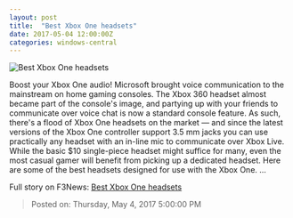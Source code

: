 ```yaml
---
layout: post
title:  "Best Xbox One headsets"
date: 2017-05-04 12:00:00Z
categories: windows-central
---
```


![Best Xbox One headsets](https://www.windowscentral.com/sites/wpcentral.com/files/styles/large/public/field/image/2016/10/turtle-beach-elite-pro-tournament-3.jpg?itok=1811Y0r8)

Boost your Xbox One audio! Microsoft brought voice communication to the mainstream on home gaming consoles. The Xbox 360 headset almost became part of the console's image, and partying up with your friends to communicate over voice chat is now a standard console feature. As such, there's a flood of Xbox One headsets on the market — and since the latest versions of the Xbox One controller support 3.5 mm jacks you can use practically any headset with an in-line mic to communicate over Xbox Live. While the basic $10 single-piece headset might suffice for many, even the most casual gamer will benefit from picking up a dedicated headset. Here are some of the best headsets designed for use with the Xbox One. ...


Full story on F3News: [Best Xbox One headsets](http://www.f3nws.com/n/UNhfe)

> Posted on: Thursday, May 4, 2017 5:00:00 PM
